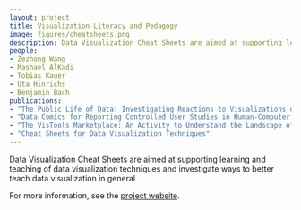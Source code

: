 ```yaml
---
layout: project
title: Visualization Literacy and Pedagogy
image: figures/cheatsheets.png
description: Data Visualization Cheat Sheets are aimed at supporting learning and teaching of data visualization techniques and investigate ways to better teach data visualization in general. [visualizationcheatsheets.github.io](http://visualizationcheatsheets.github.io)
people:
- Zezhong Wang
- Mashael AlKadi
- Tobias Kauer
- Uta Hinrichs
- Benjamin Bach
publications:
- "The Public Life of Data: Investigating Reactions to Visualizations on Reddit"
- "Data Comics for Reporting Controlled User Studies in Human-Computer Interaction"
- "The VisTools Marketplace: An Activity to Understand the Landscape of Visualisation Tools"
- "Cheat Sheets for Data Visualization Techniques"
---
```



Data Visualization Cheat Sheets are aimed at supporting learning and teaching of data visualization techniques and investigate ways to better teach data visualization in general

For more information, see the [project website](http://visualizationcheatsheets.github.io/).
